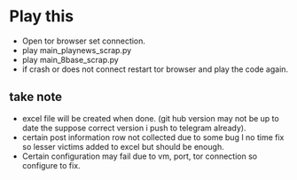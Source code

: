 # Play this
- Open tor browser set connection.
- play main_playnews_scrap.py
- play main_8base_scrap.py
- if crash or does not connect restart tor browser and play the code again.
## take note
- excel file will be created when done. (git hub version may not be up to date the suppose correct version i push to telegram already).
- certain post information row not collected due to some bug I no time fix so lesser victims added to excel but should be enough.
- Certain configuration may fail due to vm, port, tor connection so configure to fix.

